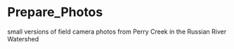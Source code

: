 # Prepare_Photos
small versions of field camera photos from Perry Creek in the Russian River Watershed
